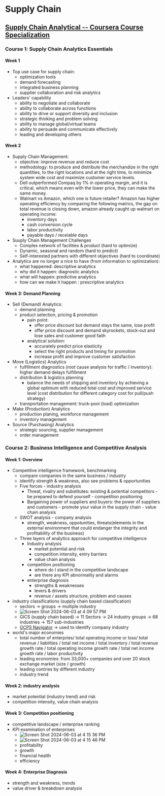 # Supply Chain

## [Supply Chain Analytical -- Coursera Course Specialization](https://www.coursera.org/programs/manulife-learning-program-zgh8l/specializations/supply-chain-analytics)

### Course 1: Supply Chain Analytics Essentials
#### Week 1
* Top use case for supply chain:
  * optimization tools
  * demand forecasting
  * integrated business planning
  * supplier collaboration and risk analytics
* Leaders' capability
  * ability to negotiate and collaborate
  * ability to collaborate across functions
  * ability to drive or support diversity and inclusion
  * strategic thinking and problem solving
  * ability to manage global/virtual teams
  * ability to persuade and communicate effectively
  * leading and developing others  

#### Week 2
* Supply Chain Management:
  * objective: improve revenue and reduce cost
  * methodology: to produce and distribute the merchandize in the right quantities, to the right locations and at the right time, to minimize system wide cost and maximize customer service levels.
  * Dell outperformed Compaq by 1% in operating margin, and it is critical, which means even with the lower price, they can make the same money.
  * Walmart vs Amazon, which one is future retailer? Amazon has higher operating efficiency by comparing the following matrics, the gap on total revenue is closing down, amazon already caught up walmart on operating income:
    * inventory days
    * cash conversion cycle
    * labor productivity
    * payable days / receiable days  
* Suuply Chain Management Challenges
  * Complex network of facilities & product (hard to optimize)
  * Dynamic, seasonal and random (hard to predict)
  * Self-interested partners with different objectives (hard to coordinate)
* Analytics are no longer a nice to have (from information to optimization):
  * what happened: descriptive analytics
  * why did it happen: diagnostic analytics
  * what will happen: predictive analytics
  * how can we make it happen : prescriptive analytics

#### Week 3: Demand Planning
* Sell (Demand) Analytics:
  * demand planning
  * product selection, pricing & promotion
    * pain point:
      * offer price discount but demand stays the same, lose profit
      * offer price discount and demand skyrockets, stock-out and lose sales and customer good faith 
    * analytical solution:
      * accurately predict price elasticity
      * select the right products and timing for promotion
      * increase profit and improve customer satisfaction 
* Move (Logistics) Analytics
  * fulfillment diagnostics (root cause analysis for traffic / inventory): higher demand delays fulfillment 
  * distribution & logistics planning
    * balance the needs of shipping and inventory by achieving a global optimum with reduced total cost and improved service level (cost distribution for different category cost for pull/push strategy) 
  * transportation management: truck-pool (load) optimization
* Make (Production) Analytics
  * production planing, workforce management
  * inventory management 
* Source (Purchasing) Analytics
  * strategic sourcing, supplier management
  * order management 

### Course 2: Business Intelligence and Competitive Analysis
#### Week 1: Overview
* Competitive intelligence framework, benchmarking
   * compare companies in the same business / industry
   * identify strength & weakness, also see problems & opportunities
   * Five forces - industry analysis
      * Threat, rivalry and substitutes: existing & potential competitors - be prepared to defend yourself - competition positioning
      * Bargaining power of suppliers and buyers: the power of suppliers and customers - promote your value in the supply chain - value chain analysis
   * SWOT analysis - company analysis
      * strength, weakness, oppotunities, threats(elements in the external environment that could endanger the integrity and profitability of the business)
    * Three layers of analytics approach for competitive intelligence
      * Industry analysis
         * market potential and risk
         * competition intensity, entry barriers
         * value chain analysis 
      * competition positioning
         * where do I stand in the competitive landscape
         * are there any KPI abnormality and alarms 
      * enterprise diagnosis
         * strengths & weaknesses
         * levers & drivers
         * revenue / assets structure, problem and causes 
* industry classifications (supply chain based classification)
   * sectors -> groups -> multiple industry 
   * ![Screen Shot 2024-06-03 at 4 09 57 PM](https://github.com/jinfeijoy/supply_chain/assets/16402963/0caff2d7-d140-4156-8cf2-2fb2e50a0905)
   * GICS (supply chain based) -> 11 Sectors -> 24 industry groups -> 68 industries -> 157 sub-industries
   * [GCPS Navigator](scdata.ai/navigator) -> used to identify company industry 
* world's major economies 
   * total number of enterpries/ total operating income or loss/ total revenue / liabilities / total net income / total inventory / total revenue growth rate / total operating income growth rate / total net income growth rate / labor productivity
   * leading economies: from 33,000+ companies and over 20 stock exchange market (size / growth) 
   * leading contries by different industry
   * industry trend 

#### Week 2: industry analysis
* market potential (industry trend) and risk
* competition intensity, value chain analysis


#### Week 3: Competition positioning
* competitive landscape / enterprise ranking
* KPI examination of enterprises
  * ![Screen Shot 2024-06-03 at 4 15 36 PM](https://github.com/jinfeijoy/supply_chain/assets/16402963/8ad843dc-d705-444f-9f8a-6cc78768f48a)
  * ![Screen Shot 2024-06-03 at 4 15 46 PM](https://github.com/jinfeijoy/supply_chain/assets/16402963/552b0615-ffeb-495b-b109-3bbb0a054762)
  * profitability
  * growth
  * financial health
  * efficiency  

#### Week 4: Enterprise Diagnosis
* strength and weakness, trends
* value driver & breakdown analysis 



